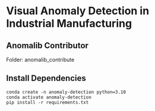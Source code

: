 # Visual Anomaly Detection in Industrial Manufacturing
## Anomalib Contributor
Folder: anomalib_contribute

## Install Dependencies
```
conda create -n anomaly-detection python=3.10
conda activate anomaly-detection
pip install -r requirements.txt
```